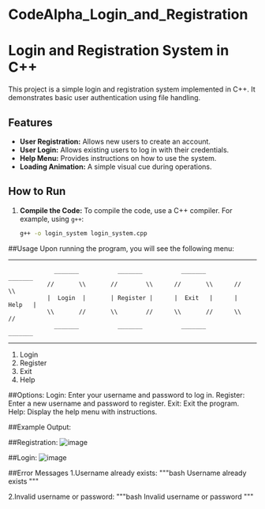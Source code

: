 # CodeAlpha_Login_and_Registration

# Login and Registration System in C++

This project is a simple login and registration system implemented in C++. It demonstrates basic user authentication using file handling.

## Features

- **User Registration:** Allows new users to create an account.
- **User Login:** Allows existing users to log in with their credentials.
- **Help Menu:** Provides instructions on how to use the system.
- **Loading Animation:** A simple visual cue during operations.

## How to Run

1. **Compile the Code:**
   To compile the code, use a C++ compiler. For example, using `g++`:
   ```sh
   g++ -o login_system login_system.cpp

##Usage
Upon running the program, you will see the following menu:

---------------------------------------------------------------------------------------
                 _______           _______           _______          _______          
               //       \\       //        \\      //       \\      //       \\        
               |  Login  |       | Register |      |  Exit   |      |  Help   |        
               \\       //       \\        //      \\       //      \\       //        
                 _______           _______           _______          _______          
---------------------------------------------------------------------------------------
1. Login
2. Register
3. Exit
4. Help


##Options:
Login: Enter your username and password to log in.
Register: Enter a new username and password to register.
Exit: Exit the program.
Help: Display the help menu with instructions.

##Example Output:

##Registration:
![image](https://github.com/user-attachments/assets/6952bde7-9211-490e-909b-cfc33ed6e0b0)


##Login:
![image](https://github.com/user-attachments/assets/5ff009bf-ecf2-4b74-8390-512c071d9c1e)


##Error Messages
1.Username already exists:
"""bash
Username already exists
"""

2.Invalid username or password:
"""bash
Invalid username or password
"""
